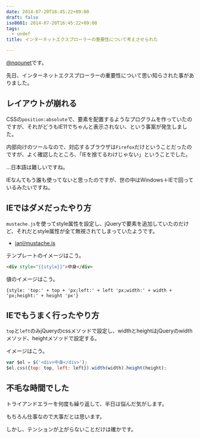 ```yaml
---
date: 2014-07-20T16:45:22+09:00
draft: false
iso8601: 2014-07-20T16:45:22+09:00
tags:
  - undef
title: インターネットエクスプローラーの重要性について考えさせられた

---
```


<p><a href="https://twitter.com/nqounet">@nqounet</a>です。</p>

<p>先日、インターネットエクスプローラーの重要性について思い知らされた事がありました。</p>



<h2>レイアウトが崩れる</h2>

<p>CSSの<code>position:absolute</code>で、要素を配置するようなプログラムを作っていたのですが、それがどうもIE11でちゃんと表示されない、という事案が発生しました。</p>

<p>内部向けのツールなので、対応するブラウザは<code>Firefox</code>だけということだったのですが、よく確認したところ、「IEを捨てるわけじゃない」ということでした。</p>

<p>…日本語は難しいですね。</p>

<p>IEなんてもう誰も使ってないと思ったのですが、世の中はWindows＋IEで回っているみたいですね。</p>

<h2>IEではダメだったやり方</h2>

<p><code>mustache.js</code>を使ってstyle属性を設定し、jQueryで要素を追加していたのだけど、それだとstyle属性が全て無視されてしまっていたようです。</p>

<ul>
<li><a href="https://github.com/janl/mustache.js">janl/mustache.js</a></li>
</ul>

<p>テンプレートのイメージはこう。</p>

```html
<div style="{{style}}">中身</div>
```

<p>値のイメージはこう。</p>

```
{style: 'top:' + top + 'px;left:' + left 'px;width:' + width + 'px;height:' + height 'px'}
```

<h2>IEでもうまく行ったやり方</h2>

<p><code>top</code>と<code>left</code>のみjQueryのcssメソッドで設定し、widthとheightはjQueryのwidthメソッド、heightメソッドで設定する。</p>

<p>イメージはこう。</p>

```js
var $el = $('<div>中身</div>');
$el.css({top: top, left: left}).width(width).height(height);
```

<h2>不毛な時間でした</h2>

<p>トライアンドエラーを何度も繰り返して、半日は悩んだ気がします。</p>

<p>もちろん仕事なので大事だとは思います。</p>

<p>しかし、テンションが上がらないことだけは確かです。</p>
    	
